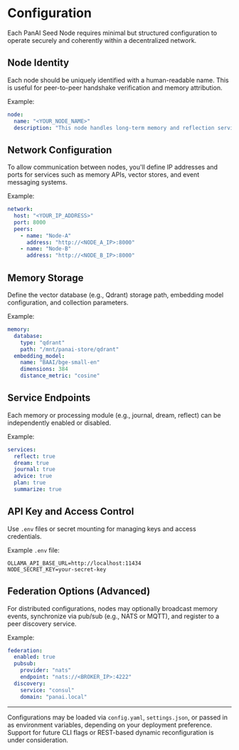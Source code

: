 # Configuration

Each PanAI Seed Node requires minimal but structured configuration to operate securely and coherently within a decentralized network.

## Node Identity

Each node should be uniquely identified with a human-readable name. This is useful for peer-to-peer handshake verification and memory attribution.

Example:
```yaml
node:
  name: "<YOUR_NODE_NAME>"
  description: "This node handles long-term memory and reflection services."
```

## Network Configuration

To allow communication between nodes, you'll define IP addresses and ports for services such as memory APIs, vector stores, and event messaging systems.

Example:
```yaml
network:
  host: "<YOUR_IP_ADDRESS>"
  port: 8000
  peers:
    - name: "Node-A"
      address: "http://<NODE_A_IP>:8000"
    - name: "Node-B"
      address: "http://<NODE_B_IP>:8000"
```

## Memory Storage

Define the vector database (e.g., Qdrant) storage path, embedding model configuration, and collection parameters.

Example:
```yaml
memory:
  database:
    type: "qdrant"
    path: "/mnt/panai-store/qdrant"
  embedding_model:
    name: "BAAI/bge-small-en"
    dimensions: 384
    distance_metric: "cosine"
```

## Service Endpoints

Each memory or processing module (e.g., journal, dream, reflect) can be independently enabled or disabled.

Example:
```yaml
services:
  reflect: true
  dream: true
  journal: true
  advice: true
  plan: true
  summarize: true
```

## API Key and Access Control

Use `.env` files or secret mounting for managing keys and access credentials.

Example `.env` file:
```
OLLAMA_API_BASE_URL=http://localhost:11434
NODE_SECRET_KEY=your-secret-key
```

## Federation Options (Advanced)

For distributed configurations, nodes may optionally broadcast memory events, synchronize via pub/sub (e.g., NATS or MQTT), and register to a peer discovery service.

Example:
```yaml
federation:
  enabled: true
  pubsub:
    provider: "nats"
    endpoint: "nats://<BROKER_IP>:4222"
  discovery:
    service: "consul"
    domain: "panai.local"
```

---

Configurations may be loaded via `config.yaml`, `settings.json`, or passed in as environment variables, depending on your deployment preference. Support for future CLI flags or REST-based dynamic reconfiguration is under consideration.
